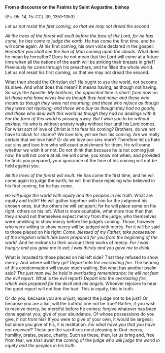 

**From a discourse on the Psalms by Saint Augustine, bishop**

(Ps. 95. 14, 15: CCL 39, 1351-1353)

_Let us not resist the first coming, so that we may not dread the second_

_All the trees of the forest will exult before the face of the Lord, for he has come, he has come to judge the earth._ He has come the first time, and he will come again. At his first coming, his own voice declared in the gospel: _Hereafter you shall see the Son of Man coming upon the clouds._ What does he mean by hereafter? Does he not mean that the Lord will come at a future time when all the nations of the earth will be striking their breasts in grief? Previously he came through his preachers, and he filled the whole world. Let us not resist his first coming, so that we may not dread the second.

What then should the Christian do? He ought to use the world, not become its slave. And what does this mean? It means having, as though not having. So says the Apostle: _My brethren, the appointed time is short: from now on let those who have wives live as though they had none; and those who mourn as though they were not mourning; and those who rejoice as though they were not rejoicing; and those who buy as though they had no goods; and those who deal with this world as though they had no dealings with it. For the form of this world is passing away. But I wish you to be without anxiety._ He who is without anxiety waits without fear until his Lord comes. For what sort of love of Christ is it to fear his coming? Brothers, do we not have to blush for shame? We love him, yet we fear his coming. Are we really certain that we love him? Or do we love our sins more? Therefore let us hate our sins and love him who will exact punishment for them. He will come whether we wish it or not. Do not think that because he is not coming just now, he will not come at all. He will come, you know not when; and provided he finds you prepared, your ignorance of the time of his coming will not be held against you.

_All the trees of the forest will exult._ He has come the first time, and he will come again to judge the earth; he will find those rejoicing who believed in his first coming, for he has come.

_He will judge the world with equity and the peoples in his truth._ What are equity and truth? He will gather together with him for the judgment his chosen ones, but the others he will set apart; for he will place some on his right, others on his left. What is more equitable, what more true than that they should not themselves expect mercy from the judge, who themselves were unwilling to show mercy before the judge’s coming. Those, however who were willing to show mercy will be judged with mercy. For it will be said to those placed on his right: _Come, blessed of my Father, take possession of the kingdom which has been prepared for you from the beginning of the world._ And he reckons to their account their works of mercy: _For I was hungry and you gave me to eat; I was thirsty and you gave me to drink._

What is imputed to those placed on his left side? That they refused to show mercy. And where will they go? _Depart into the everlasting fire._ The hearing of this condemnation will cause much wailing. But what has another psalm said? _The just man will be held in everlasting remembrance; he will not fear the evil report._ What is the evil report? _Depart into the everlasting fire, which was prepared for the devil and his angels._ Whoever rejoices to hear the good report will not fear the bad. This is equity, this is truth.

Or do you, because you are unjust, expect the judge not to be just? Or because you are a liar, will the truthful one not be true? Rather, if you wish to receive mercy, be merciful before he comes; forgive whatever has been done against you; give of your abundance. Of whose possessions do you give, if not from his? If you were to give of your own, it would be largess; but since you give of his, it is restitution. _For what have you that you have not received?_ These are the sacrifices most pleasing to God: mercy, humility, praise, peace, charity. Such as these, then, let us bring and, free from fear, we shall await the coming of the judge _who will judge the world in equity and the peoples in his truth._

